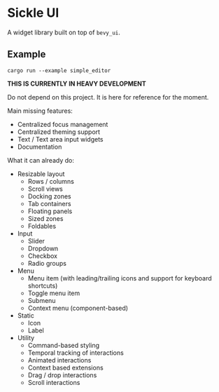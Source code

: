 # Sickle UI

A widget library built on top of `bevy_ui`.

## Example

```
cargo run --example simple_editor
```

**THIS IS CURRENTLY IN HEAVY DEVELOPMENT**

Do not depend on this project. It is here for reference for the moment.

Main missing features:
- Centralized focus management
- Centralized theming support
- Text / Text area input widgets
- Documentation

What it can already do:
- Resizable layout
  - Rows / columns
  - Scroll views
  - Docking zones
  - Tab containers
  - Floating panels
  - Sized zones
  - Foldables
- Input
  - Slider
  - Dropdown
  - Checkbox
  - Radio groups
- Menu
  - Menu item (with leading/trailing icons and support for keyboard shortcuts)
  - Toggle menu item
  - Submenu
  - Context menu (component-based)
- Static
  - Icon
  - Label
- Utility
  - Command-based styling
  - Temporal tracking of interactions
  - Animated interactions
  - Context based extensions
  - Drag / drop interactions
  - Scroll interactions

